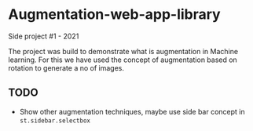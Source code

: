 # Augmentation-web-app-library

Side project #1 - 2021

The project was build to demonstrate what is augmentation in Machine learning. For this we have used the concept of 
augmentation based on rotation to generate a no of images.

## TODO

- Show other augmentation techniques, maybe use side bar concept in `st.sidebar.selectbox`
